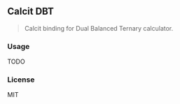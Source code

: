 ## Calcit DBT

> Calcit binding for Dual Balanced Ternary calculator.

### Usage

TODO

### License

MIT
